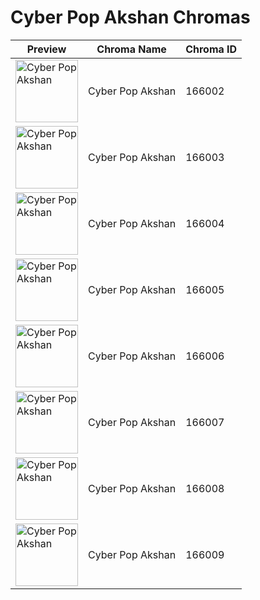 # Cyber Pop Akshan Chromas

| Preview | Chroma Name | Chroma ID |
|---|---|---|
| <img src='https://raw.communitydragon.org/latest/plugins/rcp-be-lol-game-data/global/default/v1/champion-chroma-images/166/166002.png' alt='Cyber Pop Akshan' width='100'> | Cyber Pop Akshan | 166002 |
| <img src='https://raw.communitydragon.org/latest/plugins/rcp-be-lol-game-data/global/default/v1/champion-chroma-images/166/166003.png' alt='Cyber Pop Akshan' width='100'> | Cyber Pop Akshan | 166003 |
| <img src='https://raw.communitydragon.org/latest/plugins/rcp-be-lol-game-data/global/default/v1/champion-chroma-images/166/166004.png' alt='Cyber Pop Akshan' width='100'> | Cyber Pop Akshan | 166004 |
| <img src='https://raw.communitydragon.org/latest/plugins/rcp-be-lol-game-data/global/default/v1/champion-chroma-images/166/166005.png' alt='Cyber Pop Akshan' width='100'> | Cyber Pop Akshan | 166005 |
| <img src='https://raw.communitydragon.org/latest/plugins/rcp-be-lol-game-data/global/default/v1/champion-chroma-images/166/166006.png' alt='Cyber Pop Akshan' width='100'> | Cyber Pop Akshan | 166006 |
| <img src='https://raw.communitydragon.org/latest/plugins/rcp-be-lol-game-data/global/default/v1/champion-chroma-images/166/166007.png' alt='Cyber Pop Akshan' width='100'> | Cyber Pop Akshan | 166007 |
| <img src='https://raw.communitydragon.org/latest/plugins/rcp-be-lol-game-data/global/default/v1/champion-chroma-images/166/166008.png' alt='Cyber Pop Akshan' width='100'> | Cyber Pop Akshan | 166008 |
| <img src='https://raw.communitydragon.org/latest/plugins/rcp-be-lol-game-data/global/default/v1/champion-chroma-images/166/166009.png' alt='Cyber Pop Akshan' width='100'> | Cyber Pop Akshan | 166009 |
